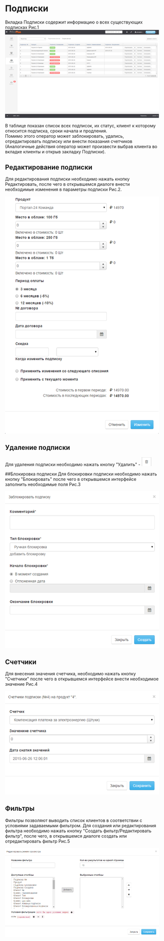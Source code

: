# Подписки

Вкладка Подписки содержит информацию о всех существующих подписках Рис.1
![](subscriptions1.png)  

В таблице показан список всех подписок, их статус, клиент к которому относится подписка, сроки начала и продления.  
Помимо этого оператор может заблокировать, удались, отредактировать подписку или внести показания счетчиков (Аналогичные действия оператор может произвести выбрав клиента во вкладке клиенты и открыв закладку Подписки).  

## Редактирование подписки
Для редактирования подписки необходимо нажать кнопку Редактировать, после чего в открывшемся диалоге внести необходимые изменения в параметры подписки Рис.2.

![](subscriptions2.png)  


## Удаление подписки
Для удаления подписки необходимо нажать кнопку "Удалить" -  ![](subscriptions3.png)  


##Блокировка подписки
Для блокировки подписки необходимо нажать кнопку "Блокировать" после чего в открывшемся интерфейсе заполнить необходимые поля Рис.3  

![](subscriptions4.png)  

## Счетчики
Для внесения значения счетчика, необходимо нажать кнопку "Счетчики" после чего в открывшемся интерфейсе внести необходимое значение Рис.4

![](subscriptions5.png)


## Фильтры  
Фильтры позволяют выводить список клиентов в соответствии с условиями задаваемыми фильтром. Для создания или редактирования фильтра необходимо нажать кнопку "Создать фильтр/Редактировать фильтр", после чего, в открывшемся диалоге создать или отредактировать фильтр Рис.5  

![](subscriptions6.png)